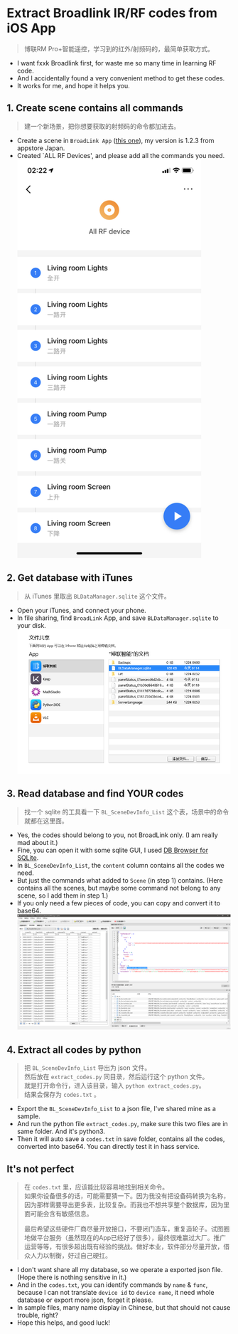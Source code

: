 # Extract Broadlink IR/RF codes from iOS App

> 博联RM Pro+智能遥控，学习到的红外/射频码的，最简单获取方式。

- I want fxxk Broadlink first, for waste me so many time in learning RF code.
- And I accidentally found a very convenient method to get these codes.
- It works for me, and hope it helps you.

## 1. Create scene contains all commands

> 建一个新场景，把你想要获取的射频码的命令都加进去。  

- Create a scene in `BroadLink App` ([this one](https://apps.apple.com/us/app/broadlink/id1450257910)), my version is 1.2.3 from appstore Japan.
- Created `ALL RF Devices', and please add all the commands you need.    
    <img src="readme_img/scene.png" width="414">

## 2. Get database with iTunes 

> 从 iTunes 里取出 `BLDataManager.sqlite` 这个文件。

- Open your iTunes, and connect your phone.
- In file sharing, find `BroadLink` App, and save `BLDataManager.sqlite` to your disk.    
    ![](readme_img/itunes.png)

## 3. Read database and find YOUR codes

> 找一个 sqlite 的工具看一下 `BL_SceneDevInfo_List` 这个表，场景中的命令就都在这里面。

- Yes, the codes should belong to you, not BroadLink only. (I am really mad about it.)
- Fine, you can open it with some sqlite GUI, I used [DB Browser for SQLite](https://sqlitebrowser.org/).
- In `BL_SceneDevInfo_List`, the `content` column contains all the codes we need.
- But just the commands what added to `Scene` (in step 1) contains. (Here contains all the scenes, but maybe some command not belong to any scene, so I add them in step 1.)  
- If you only need a few pieces of code, you can copy and convert it to base64.  
    ![](readme_img/sqlite.png)

## 4. Extract all codes by python

> 把 `BL_SceneDevInfo_List` 导出为 json 文件。  
> 然后放在 `extract_codes.py` 同目录，然后运行这个 python 文件。  
> 就是打开命令行，进入该目录，输入 `python extract_codes.py`。  
> 结果会保存为 `codes.txt` 。

- Export the `BL_SceneDevInfo_List` to a json file, I've shared mine as a sample.
- And run the python file `extract_codes.py`, make sure this two files are in same folder. And it's python3.
- Then it will auto save a `codes.txt` in save folder, contains all the codes, converted into base64. You can directly test it in hass service.

## It's not perfect

> 在 `codes.txt` 里，应该能比较容易地找到相关命令。  
> 如果你设备很多的话，可能需要猜一下。因为我没有把设备码转换为名称，因为那样需要导出更多表，比较复杂。而我也不想共享整个数据库，因为里面可能会含有敏感信息。  
> 
> 最后希望这些硬件厂商尽量开放接口，不要闭门造车，重复造轮子。试图圈地做平台服务（虽然现在的App已经好了很多），最终很难赢过大厂。推广运营等等，有很多超出既有经验的挑战。做好本业，软件部分尽量开放，借众人力以制衡，好过自己硬扛。

- I don't want share all my database, so we operate a exported json file. (Hope there is nothing sensitive in it.)
- And in the `codes.txt`, you can identify commands by `name` & `func`, because I can not translate `device id` to `device name`, it need whole database or export more json, forget it please.
- In sample files, many name display in Chinese, but that should not cause trouble, right?
- Hope this helps, and good luck!

